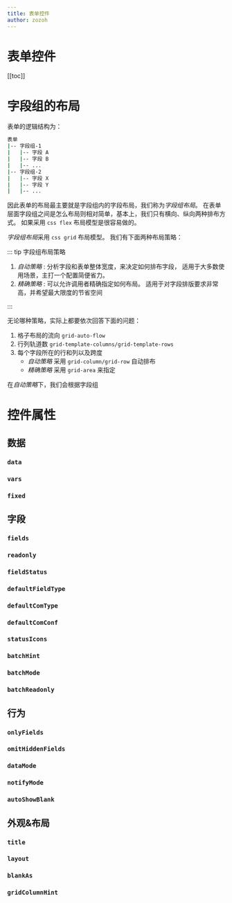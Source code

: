 ```yaml
---
title: 表单控件
author: zozoh
---
```


# 表单控件

<script setup lang="ts">
import {updateInstalledComponentsLangs, TiPlayground} from "tijs"
updateInstalledComponentsLangs("zh-cn")
</script>

<TiPlayground comType="TiForm" style="width:100%; height:400px"/>

[[toc]]

# 字段组的布局

表单的逻辑结构为：

```bash
表单
|-- 字段组-1
|   |-- 字段 A
|   |-- 字段 B
|   |-- ...
|-- 字段组-2
|   |-- 字段 X
|   |-- 字段 Y
|   |-- ...
```

因此表单的布局最主要就是字段组内的字段布局，我们称为*字段组布局*。
在表单层面字段组之间是怎么布局则相对简单，基本上，我们只有横向、纵向两种排布方式。
如果采用 `css flex` 布局模型是很容易做的。

*字段组布局*采用 `css grid` 布局模型。 我们有下面两种布局策略：

::: tip 字段组布局策略

1. *自动策略* : 分析字段和表单整体宽度，来决定如何排布字段，
适用于大多数使用场景，主打一个配置简便省力。
2. *精确策略* : 可以允许调用者精确指定如何布局。
适用于对字段排版要求非常高，并希望最大限度的节省空间

:::

无论哪种策略，实际上都要依次回答下面的问题：

1. 格子布局的流向 `grid-auto-flow`
2. 行列轨道数 `grid-template-columns/grid-template-rows`
3. 每个字段所在的行和列以及跨度
   - *自动策略* 采用 `grid-column/grid-row` 自动排布
   - *精确策略* 采用 `grid-area` 来指定

在*自动策略*下，我们会根据字段组



# 控件属性

## 数据

### `data`

### `vars`

### `fixed`

## 字段

### `fields`

### `readonly`

### `fieldStatus`

### `defaultFieldType`

### `defaultComType`

### `defaultComConf`

### `statusIcons`

### `batchHint`

### `batchMode`

### `batchReadonly`

## 行为

### `onlyFields`

### `omitHiddenFields`

### `dataMode`

### `notifyMode`

### `autoShowBlank`

## 外观&布局

### `title`

### `layout`

### `blankAs`

### `gridColumnHint`
